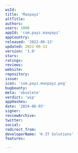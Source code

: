 ```yaml
---
wsId: 
title: 'Maxpayz'
altTitle: 
authors: 
users: 1000
appId: 'com.payz.maxpayz'
appCountry: 
released: '2022-06-13'
updated: 2022-06-13
version: '1.0'
stars: 
ratings: 
reviews: 
website: 
repository: 
issue: 
icon: 'com.payz.maxpayz.png'
bugbounty: 
meta: 'obsolete'
verdict: 'wip'
appHashes: 
date: '2024-06-03'
signer: 
reviewArchive: 
twitter: 
social: 
redirect_from: 
developerName: 'K-IT Solutions'
features: 

---
```



